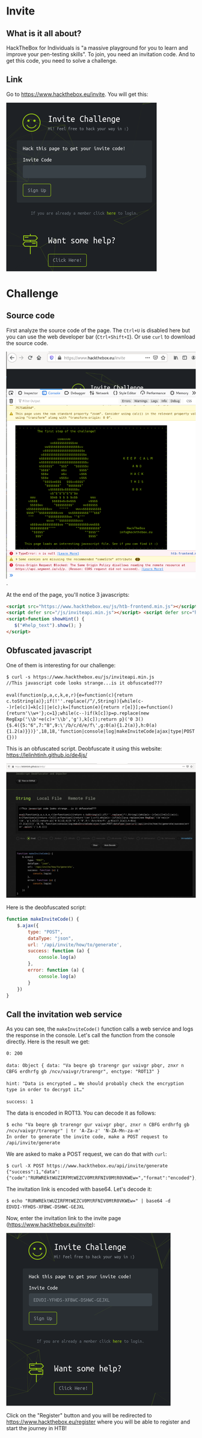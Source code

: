 # Invite

## What is it all about?

HackTheBox for Individuals is "a massive playground for you to learn and improve your pen-testing skills". To join, you need an invitation code. And to get this code, you need to solve a challenge.

## Link

Go to https://www.hackthebox.eu/invite. You will get this:

!["invite-challenge.png"](files/invite-challenge.png)

# Challenge

## Source code

First analyze the source code of the page. The `Ctrl+U` is disabled here but you can use the web developer bar (`Ctrl+Shift+I`). Or use `curl` to download the source code.

!["developer-bar-console.png"](files/developer-bar-console.png).

At the end of the page, you'll notice 3 javascripts:

```html
<script src="https://www.hackthebox.eu/js/htb-frontend.min.js"></script>
<script defer src="/js/inviteapi.min.js"></script> <script defer src="https://www.hackthebox.eu/js/calm.js"></script>
<script>function showHint() {
   $("#help_text").show(); }
</script>
```

## Obfuscated javascript

One of them is interesting for our challenge:

~~~
$ curl -s https://www.hackthebox.eu/js/inviteapi.min.js
//This javascript code looks strange...is it obfuscated???

eval(function(p,a,c,k,e,r){e=function(c){return c.toString(a)};if(!''.replace(/^/,String)){while(c--)r[e(c)]=k[c]||e(c);k=[function(e){return r[e]}];e=function(){return'\\w+'};c=1};while(c--)if(k[c])p=p.replace(new RegExp('\\b'+e(c)+'\\b','g'),k[c]);return p}('0 3(){$.4({5:"6",7:"8",9:\'/b/c/d/e/f\',g:0(a){1.2(a)},h:0(a){1.2(a)}})}',18,18,'function|console|log|makeInviteCode|ajax|type|POST|dataType|json|url||api|invite|how|to|generate|success|error'.split('|'),0,{}))
~~~

This is an obfuscated script. Deobfuscate it using this website: https://lelinhtinh.github.io/de4js/

!["invite-link.png"](files/invite-link.png)

Here is the deobfuscated script:

```javascript
function makeInviteCode() {
    $.ajax({
        type: "POST",
        dataType: "json",
        url: '/api/invite/how/to/generate',
        success: function (a) {
            console.log(a)
        },
        error: function (a) {
            console.log(a)
        }
    })
}
```

## Call the invitation web service

As you can see, the `makeInviteCode()` function calls a web service and logs the response in the console. Let's call the function from the console directly. Here is the result we get:

~~~
0: 200
​
data: Object { data: "Va beqre gb trarengr gur vaivgr pbqr, znxr n CBFG erdhrfg gb /ncv/vaivgr/trarengr", enctype: "ROT13" }
​
hint: "Data is encrypted … We should probably check the encryption type in order to decrypt it…"
​
success: 1
~~~

The data is encoded in ROT13. You can decode it as follows:

~~~
$ echo "Va beqre gb trarengr gur vaivgr pbqr, znxr n CBFG erdhrfg gb /ncv/vaivgr/trarengr" | tr 'A-Za-z' 'N-ZA-Mn-za-m'
In order to generate the invite code, make a POST request to /api/invite/generate
~~~

We are asked to make a POST request, we can do that with `curl`:

~~~
$ curl -X POST https://www.hackthebox.eu/api/invite/generate
{"success":1,"data":{"code":"RURWREktWUZIRFMtWEZCV0MtRFNIV0MtR0VKWEw=","format":"encoded"},"0":200}
~~~

The invitation link is encoded with base64. Let's decode it:

~~~
$ echo "RURWREktWUZIRFMtWEZCV0MtRFNIV0MtR0VKWEw=" | base64 -d
EDVDI-YFHDS-XFBWC-DSHWC-GEJXL
~~~

Now, enter the invitation link to the invite page (https://www.hackthebox.eu/invite):

!["invite-code.png"](files/invite-code.png)

Click on the "Register" button and you will be redirected to https://www.hackthebox.eu/register where you will be able to register and start the journey in HTB!
